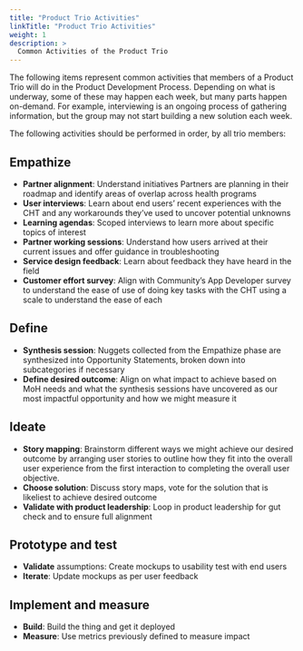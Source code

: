 ```yaml
---
title: "Product Trio Activities"
linkTitle: "Product Trio Activities"
weight: 1
description: >
  Common Activities of the Product Trio 
---
```


The following items represent common activities that members of a Product Trio will do in the Product Development Process. Depending on what is underway, some of these may happen each week, but many parts happen on-demand. For example, interviewing is an ongoing process of gathering information, but the group may not start building a new solution each week.

The following activities should be performed in order, by all trio members:

## Empathize
* **Partner alignment**: Understand initiatives Partners are planning in their roadmap and identify areas of overlap across health programs
* **User interviews**: Learn about end users’ recent experiences with the CHT and any workarounds they’ve used to uncover potential unknowns
* **Learning agendas**: Scoped interviews to learn more about specific topics of interest
* **Partner working sessions**: Understand how users arrived at their current issues and offer guidance in troubleshooting
* **Service design feedback**: Learn about feedback they have heard in the field
* **Customer effort survey**: Align with Community’s App Developer survey to understand the ease of use of doing key tasks with the CHT using a scale to understand the ease of each

## Define

* **Synthesis session**: Nuggets collected from the Empathize phase are synthesized into Opportunity Statements, broken down into subcategories if necessary
* **Define desired outcome**: Align on what impact to achieve based on MoH needs and what the synthesis sessions have uncovered as our most impactful opportunity and how we might measure it

## Ideate

* **Story mapping**: Brainstorm different ways we might achieve our desired outcome by arranging user stories to outline how they fit into the overall user experience from the first interaction to completing the overall user objective. 
* **Choose solution**: Discuss story maps, vote for the solution that is likeliest to achieve desired outcome
* **Validate with product leadership**: Loop in product leadership for gut check and to ensure full alignment

## Prototype and test

* **Validate** assumptions: Create mockups to usability test with end users
* **Iterate**: Update mockups as per user feedback

## Implement and measure

* **Build**: Build the thing and get it deployed
* **Measure**: Use metrics previously defined to measure impact

